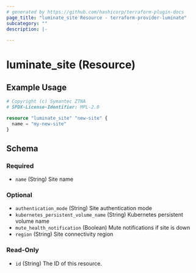 ```yaml
---
# generated by https://github.com/hashicorp/terraform-plugin-docs
page_title: "luminate_site Resource - terraform-provider-luminate"
subcategory: ""
description: |-
  
---
```


# luminate_site (Resource)



## Example Usage

```terraform
# Copyright (c) Symantec ZTNA
# SPDX-License-Identifier: MPL-2.0

resource "luminate_site" "new-site" {
  name = "my-new-site"
}
```

<!-- schema generated by tfplugindocs -->
## Schema

### Required

- `name` (String) Site name

### Optional

- `authentication_mode` (String) Site authentication mode
- `kubernetes_persistent_volume_name` (String) Kubernetes persistent volume name
- `mute_health_notification` (Boolean) Mute notifications if site is down
- `region` (String) Site connectivity region

### Read-Only

- `id` (String) The ID of this resource.
